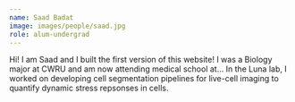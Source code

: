 ```yaml
---
name: Saad Badat
image: images/people/saad.jpg
role: alum-undergrad
---
```


Hi! I am Saad and I built the first version of this website! I was a Biology major at CWRU and am now attending medical school at... In the Luna lab, I worked on developing cell segmentation pipelines for live-cell imaging to quantify dynamic stress repsonses in cells. 
